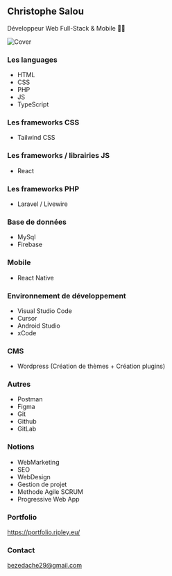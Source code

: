 ## Christophe Salou
Développeur Web Full-Stack & Mobile 🖖🏻

![Cover](https://ripley.eu/perso/img/bg2.jpg) 

### Les languages
- HTML
- CSS
- PHP
- JS
- TypeScript

### Les frameworks CSS
- Tailwind CSS

### Les frameworks / librairies JS
- React

### Les frameworks PHP
- Laravel / Livewire

### Base de données
- MySql
- Firebase

### Mobile
- React Native

### Environnement de développement
- Visual Studio Code
- Cursor
- Android Studio
- xCode

### CMS
- Wordpress (Création de thèmes + Création plugins)

### Autres
- Postman
- Figma
- Git
- Github
- GitLab

### Notions
- WebMarketing
- SEO
- WebDesign
- Gestion de projet
- Methode Agile SCRUM
- Progressive Web App

### Portfolio
https://portfolio.ripley.eu/

### Contact
bezedache29@gmail.com




<!--
**bezedache29/bezedache29** is a ✨ _special_ ✨ repository because its `README.md` (this file) appears on your GitHub profile.

Here are some ideas to get you started:

- 🔭 I’m currently working on ...
- 🌱 I’m currently learning ...
- 👯 I’m looking to collaborate on ...
- 🤔 I’m looking for help with ...
- 💬 Ask me about ...
- 📫 How to reach me: ...
- 😄 Pronouns: ...
- ⚡ Fun fact: ...
-->
